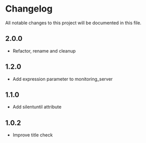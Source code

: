 # Changelog

All notable changes to this project will be documented in this file.

## 2.0.0

- Refactor, rename and cleanup

## 1.2.0

- Add expression parameter to monitoring_server

## 1.1.0

- Add silentuntil attribute

## 1.0.2

- Improve title check

